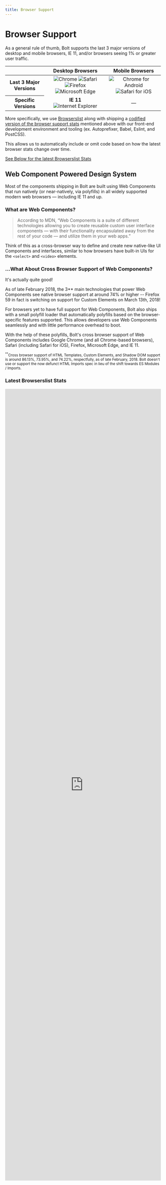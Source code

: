```yaml
---
title: Browser Support
---
```


# Browser Support
As a general rule of thumb, Bolt supports the last 3 major versions of desktop and mobile browsers, IE 11, and/or browsers seeing 1% or greater user traffic.

<table>
  <tr>
    <thead>
      <th></th>
      <th>Desktop Browsers</th>
      <th>Mobile Browsers</th>
    </thead>
    <th>Last 3 Major Versions</th>
    <td style="text-align: center;">
      <img src="https://az813057.vo.msecnd.net/images/chrome_32x32.ba1c648.png" srcset="https://az813057.vo.msecnd.net/images/chrome_64x64.1e9a802.png 2x,https://az813057.vo.msecnd.net/images/chrome_128x128.188db8b.png 3x" alt="Chrome">
      <img src="https://az813057.vo.msecnd.net/images/safari_32x32.638dc89.png" srcset="https://az813057.vo.msecnd.net/images/safari_64x64.ea45a6a.png 2x,https://az813057.vo.msecnd.net/images/safari_128x128.773bbab.png 3x" alt="Safari">
      <img src="https://az813057.vo.msecnd.net/images/firefox_32x32.6d127bb.png" srcset="https://az813057.vo.msecnd.net/images/firefox_64x64.932a819.png 2x,https://az813057.vo.msecnd.net/images/firefox_128x128.d0785cb.png 3x" alt="Firefox">
      <img src="https://az813057.vo.msecnd.net/images/edge_32x32.2268fcf.png" srcset="https://az813057.vo.msecnd.net/images/edge_64x64.d37f8fa.png 2x,https://az813057.vo.msecnd.net/images/edge_128x128.ab2b380.png 3x" alt="Microsoft Edge" />
    </td>
    <td style="text-align: center;">
    <img src="https://az813057.vo.msecnd.net/images/chrome_32x32.ba1c648.png" srcset="https://az813057.vo.msecnd.net/images/chrome_64x64.1e9a802.png 2x,https://az813057.vo.msecnd.net/images/chrome_128x128.188db8b.png 3x" alt="Chrome for Android">
    <img src="https://az813057.vo.msecnd.net/images/safari_32x32.638dc89.png" srcset="https://az813057.vo.msecnd.net/images/safari_64x64.ea45a6a.png 2x,https://az813057.vo.msecnd.net/images/safari_128x128.773bbab.png 3x" alt="Safari for iOS">
    </td>
  </tr>
  <tr>
    <th>Specific Versions</th>
    <td style="text-align: center;"><strong>IE 11</strong> <br><img src="https://az813057.vo.msecnd.net/images/internet-explorer_9-11_32x32.a67c88f.png" srcset="https://az813057.vo.msecnd.net/images/internet-explorer_9-11_64x64.3ab19a6.png 2x,https://az813057.vo.msecnd.net/images/internet-explorer_9-11_128x128.8ee7bc9.png 3x" alt="Internet Explorer">
    <td style="text-align: center;">—</td>
  </tr>
</table>

More specifically, we use [Browserslist](https://github.com/ai/browserslist) along with shipping a [codified version of the browser support stats](https://github.com/bolt-design-system/bolt/blob/refactor/browserslist-updates/packages/bolt-config-presets/browserslist-config-bolt/index.js) mentioned above with our front-end development environment and tooling (ex. Autoprefixer, Babel, Eslint, and PostCSS). 

This allows us to automatically include or omit code based on how the latest browser stats change over time.

<a href="#latest-browserslist-stats">See Below for the latest Browserslist Stats</a>

## Web Component Powered Design System
Most of the components shipping in Bolt are built using Web Components that run natively (or near-natively, via polyfills) in all widely supported modern web browsers — including IE 11 and up.


### What are Web Components?

> According to MDN, “Web Components is a suite of different technologies allowing you to create reusable custom user interface components — with their functionality encapsulated away from the rest of your code — and utilize them in your web apps.”

Think of this as a cross-browser way to define and create new native-like UI Components and interfaces, similar to how browsers have built-in UIs for the `<select>` and `<video>` elements.

### ...What About Cross Browser Support of Web Components?

It's actually quite good!

As of late February 2018, the 3** main technologies that power Web Components see native browser support at around 74% or higher -- Firefox 59 in fact is switching on support for Custom Elements on March 13th, 2018!

For browsers yet to have full support for Web Components, Bolt also ships with a small polyfill loader that automatically polyfills based on the browser-specific features supported. This allows developers use Web Components seamlessly and with little performance overhead to boot.

With the help of these polyfills, Bolt's cross browser support of Web Components includes Google Chrome (and all Chrome-based browsers), Safari (including Safari for iOS), Firefox, Microsoft Edge, and IE 11.

<small><sup>**</sup>Cross browser support of HTML Templates, Custom Elements, and Shadow DOM support is around 86.13%, 73.95%, and 74.22%, respectfully, as of late February, 2018. Bolt doesn't use or support the now defunct HTML Imports spec in lieu of the shift towards ES Modules / Imports.</small>

### Latest Browserslist Stats
<iframe src="http://browserl.ist/?q=%3E+1%25+in+US%2C+ie+11%2C+last+3+Android+major+versions%2C+last+3+iOS+major+versions%2C+last+3+Chrome+major+versions%2C+last+3+Edge+major+versions%2C+last+3+Firefox+major+versions%2C+last+3+Safari+major+versions" frameborder="0" allowfullscreen sandbox="allow-same-origin allow-scripts allow-popups allow-forms" style="width: 100%; height: 2560px; max-height: 100%;" height="2560px"></iframe>
